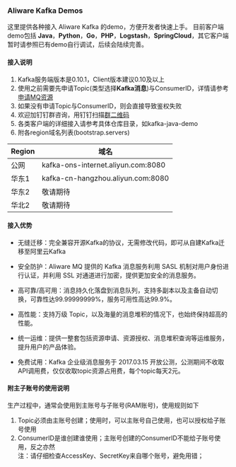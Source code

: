 ### Aliware Kafka Demos
这里提供各种接入 Aliware Kafka 的demo，方便开发者快速上手。
目前客户端demo包括 **Java**，**Python**，**Go**，**PHP**，**Logstash**，**SpringCloud**，其它客户端暂时请参照已有demo自行调试，后续会陆续完善。
#### 接入说明
1. Kafka服务端版本是0.10.1，Client版本建议0.10及以上
2. 使用之前需要先申请Topic(类型选择**Kafka消息**)与ConsumerID，详情请参考[申请MQ资源](https://help.aliyun.com/document_detail/29536.html)
3. 如果没有申请Topic与ConsumerID，则会直接导致鉴权失败
4. 欢迎加钉钉群咨询，用钉钉扫描[群二维码](http://img3.tbcdn.cn/5476e8b07b923/TB1HEQgQpXXXXbdXVXXXXXXXXXX)
5. 各类客户端的详细接入请参考具体仓库目录，如kafka-java-demo
6. 附各region域名列表(bootstrap.servers)


| Region | 域名 |
| --- | --- |
| 公网 | kafka-ons-internet.aliyun.com:8080 |
| 华东1 | kafka-cn-hangzhou.aliyun.com:8080 |
| 华东2 | 敬请期待 |
| 华北2 | 敬请期待 |


#### 接入优势
* 无缝迁移：完全兼容开源Kafka的协议，无需修改代码，即可从自建Kafka迁移至阿里云Kafka

* 安全防护：Aliware MQ 提供的 Kafka 消息服务利用 SASL 机制对用户身份进行认证，并利用 SSL 对通道进行加密，提供更加安全的消息服务。

* 高可靠/高可用：消息持久化落盘到消息队列，支持多副本以及主备自动切换，可靠性达99.99999999%，服务可用性高达99.9%。

* 高性能：支持万级 Topic，以及海量的消息堆积的情况下，也始终保持超高的性能。

* 统一运维：提供一整套包括资源申请、资源授权、消息堆积查询等运维服务，提升用户的产品体验。

* 免费试用：Kafka 企业级消息服务于 2017.03.15 开放公测，公测期间不收取API调用费，仅仅收取topic资源占用费，每个topic每天2元。

#### 附主子账号的使用说明
生产过程中，通常会使用到主账号与子账号(RAM账号)，使用规则如下
1. Topic必须由主账号创建；使用时，可以主账号自己使用，也可以授权给子账号使用
2. ConsumerID是谁创建谁使用；主账号创建的ConsumerID不能给子账号使用，反之亦然  
注：请仔细检查AccessKey、SecretKey来自哪个账号，避免用错；

	


